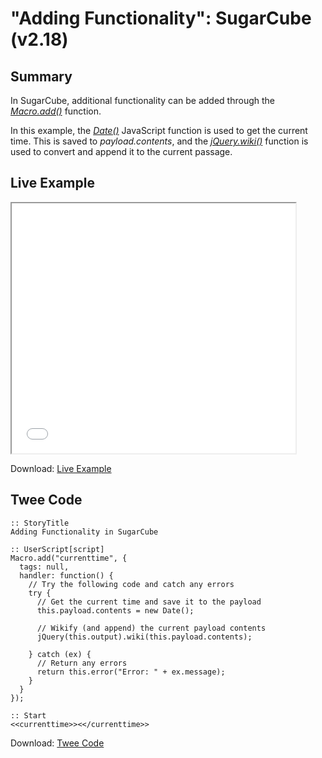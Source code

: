 # "Adding Functionality": SugarCube (v2.18)

## Summary

In SugarCube, additional functionality can be added through the *[Macro.add()](http://www.motoslave.net/sugarcube/2/docs/api-macro.html#macro-api)* function.

In this example, the *[Date()](https://developer.mozilla.org/en-US/docs/Web/JavaScript/Reference/Global_Objects/Date)* JavaScript function is used to get the current time. This is saved to *payload.contents*, and the *[jQuery.wiki()](http://www.motoslave.net/sugarcube/2/docs/object-methods.html#jquery-jqueryprotowiki)* function is used to convert and append it to the current passage.

## Live Example

<section>
<iframe src="sugarcube_adding_functionality_example.html" height=400 width=90%></iframe>

Download: <a href="sugarcube_adding_functionality_example.html" target="_blank">Live Example</a>
</section>

## Twee Code

```twee
:: StoryTitle
Adding Functionality in SugarCube

:: UserScript[script]
Macro.add("currenttime", {
  tags: null,
  handler: function() {
    // Try the following code and catch any errors
    try {
      // Get the current time and save it to the payload
      this.payload.contents = new Date();

      // Wikify (and append) the current payload contents
      jQuery(this.output).wiki(this.payload.contents);

    } catch (ex) {
      // Return any errors
      return this.error("Error: " + ex.message);
    }
  }
});

:: Start
<<currenttime>><</currenttime>>

```

Download: <a href="sugarcube_adding_functionality_twee.txt" target="_blank">Twee Code</a>
